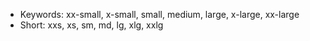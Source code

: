 - Keywords: xx-small, x-small, small, medium, large, x-large, xx-large
- Short: xxs, xs, sm, md, lg, xlg, xxlg
